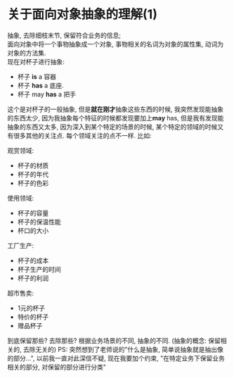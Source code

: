 ﻿# 关于面向对象抽象的理解(1)

抽象, 去除细枝末节, 保留符合业务的信息;  
面向对象中将一个事物抽象成一个对象, 事物相关的名词为对象的属性集, 动词为对象的方法集.  
现在对杯子进行抽象:  
* 杯子 **is** a 容器
* 杯子 **has** a 底座.
* 杯子 may **has** a 把手 

这个是对杯子的一般抽象, 但是**就在刚才**抽象这些东西的时候, 我突然发现能抽象的东西太少, 因为我抽象每个特征的时候都发现要加上**may** has, 但是我有发现能抽象的东西又太多, 因为深入到某个特定的场景的时候, 某个特定的领域的时候又有很多其他的关注点. 每个领域关注的点不一样. 比如:  

观赏领域:
* 杯子的材质
* 杯子的年代
* 杯子的色彩

使用领域:
* 杯子的容量
* 杯子的保温性能
* 杯口的大小

工厂生产:
* 杯子的成本
* 杯子生产的时间
* 杯子的利润

超市售卖:
* 1元的杯子
* 特价的杯子
* 赠品杯子

到底保留那些? 去除那些? 根据业务场景的不同, 抽象的不同. (抽象的概念: 保留相关的, 去除无关的) PS: 突然想到了老师说的"什么是抽象, 简单说抽象就是抽出像的部分...", 以前我一直对此深信不疑, 现在我要加个约束, "在特定业务下保留业务相关的部分, 对保留的部分进行分类"